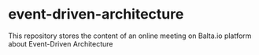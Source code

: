 # event-driven-architecture
This repository stores the content of an online meeting on Balta.io platform about Event-Driven Architecture
